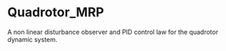 # Quadrotor_MRP
A non linear disturbance observer and PID control law for the quadrotor dynamic system.
